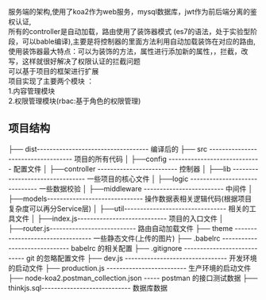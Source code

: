 服务端的架构,使用了koa2作为web服务，mysql数据库，jwt作为前后端分离的鉴权认证,    
所有的controller是自动加载，路由使用了装饰器模式 (es7的语法，处于实验型阶段，可以bable编译),主要是将控制器的里面方法利用自动加载装饰在对应的路由,    
使用装饰器最大特点：可以为装饰的方法，属性进行添加新的属性，，拦截，改写，这样就很好解决了权限认证的拦截问题  
可以基于项目的框架进行扩展  
项目实现了主要两个模块 ：   
1.内容管理模块  
2.权限管理模块(rbac:基于角色的权限管理)


项目结构
---
├── dist----------------------------------- 编译后的
├── src ----------------------------------- 项目的所有代码
│   ├──config ----------------------------- 配置文件
│   ├──controller ------------------------- 控制器
│   ├──lib -------------------------------- 一些项目的核心文件
│   ├──logic ------------------------------ 一些数据校验
│   ├──middleware ------------------------- 中间件
│   ├──models------------------------------ 操作数据表相关逻辑代码(根据项目复杂度可以再分Service层)
│   ├──util-------------------------------- 相关的工具文件
│   ├──index.js---------------------------- 项目的入口文件
│   ├──router.js--------------------------- 路由自动加载文件
├── theme --------------------------------- 一些静态文件(上传的图片)
├── .babelrc ------------------------------ babelrc 的相关配置
├── .gitignore ---------------------------- git 的忽略配置文件
├── dev.js -------------------------------- 开发环境的启动文件
├── production.js ------------------------- 生产环境的启动文件
├── node-koa2.postman_collection.json ----- postman 的接口测试数据
├── thinkjs.sql---------------------------- 数据库数据